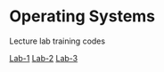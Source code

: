 # Operating Systems
Lecture lab training codes

[Lab-1](https://github.com/ulothrix/osLabs/blob/master/lab1/lab1B.c)
[Lab-2](https://github.com/ulothrix/osLabs/blob/master/lab2/lab2B.c)
[Lab-3](https://github.com/ulothrix/osLabs/blob/master/lab3/lab3A.c)


